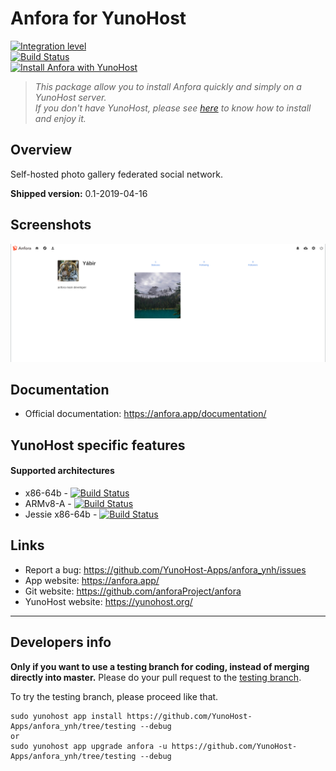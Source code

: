 # Anfora for YunoHost

[![Integration level](https://dash.yunohost.org/integration/anfora.svg)](https://dash.yunohost.org/appci/app/anfora)  
[![Build Status](https://ci-apps-dev.yunohost.org/jenkins/job/anfora_ynh%20(yalh76)/badge/icon)](https://ci-apps-dev.yunohost.org/jenkins/job/anfora_ynh%20(yalh76)/)  
[![Install Anfora with YunoHost](https://install-app.yunohost.org/install-with-yunohost.png)](https://install-app.yunohost.org/?app=anfora)

> *This package allow you to install Anfora quickly and simply on a YunoHost server.  
If you don't have YunoHost, please see [here](https://yunohost.org/#/install) to know how to install and enjoy it.*

## Overview
Self-hosted photo gallery federated social network.

**Shipped version:** 0.1-2019-04-16

## Screenshots

![](https://raw.githubusercontent.com/anforaProject/anfora/master/images/profile_view.png)

## Documentation

 * Official documentation: https://anfora.app/documentation/

## YunoHost specific features

#### Supported architectures

* x86-64b - [![Build Status](https://ci-apps.yunohost.org/ci/logs/anfora%20%28Apps%29.svg)](https://ci-apps.yunohost.org/ci/apps/anfora/)
* ARMv8-A - [![Build Status](https://ci-apps-arm.yunohost.org/ci/logs/anfora%20%28Apps%29.svg)](https://ci-apps-arm.yunohost.org/ci/apps/anfora/)
* Jessie x86-64b - [![Build Status](https://ci-stretch.nohost.me/ci/logs/anfora%20%28Apps%29.svg)](https://ci-stretch.nohost.me/ci/apps/anfora/)

## Links

 * Report a bug: https://github.com/YunoHost-Apps/anfora_ynh/issues
 * App website: https://anfora.app/
 * Git website: https://github.com/anforaProject/anfora
 * YunoHost website: https://yunohost.org/

---

Developers info
----------------

**Only if you want to use a testing branch for coding, instead of merging directly into master.**
Please do your pull request to the [testing branch](https://github.com/YunoHost-Apps/anfora_ynh/tree/testing).

To try the testing branch, please proceed like that.
```
sudo yunohost app install https://github.com/YunoHost-Apps/anfora_ynh/tree/testing --debug
or
sudo yunohost app upgrade anfora -u https://github.com/YunoHost-Apps/anfora_ynh/tree/testing --debug
```

